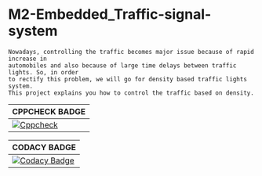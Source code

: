 # M2-Embedded_Traffic-signal-system

    Nowadays, controlling the traffic becomes major issue because of rapid increase in
    automobiles and also because of large time delays between traffic lights. So, in order 
    to rectify this problem, we will go for density based traffic lights system.
    This project explains you how to control the traffic based on density.

|CPPCHECK BADGE|
|---|
|[![Cppcheck](https://github.com/robin6119/M2-Embedded_Traffic-signal-system/actions/workflows/cppcheck.yml/badge.svg)](https://github.com/robin6119/M2-Embedded_Traffic-signal-system/actions/workflows/cppcheck.yml)|

|CODACY BADGE|
|---|
|[![Codacy Badge](https://app.codacy.com/project/badge/Grade/af568a389af94facaee1a1f1cf679bc5)](https://www.codacy.com/gh/robin6119/M2-Embedded_Traffic-signal-system/dashboard?utm_source=github.com&amp;utm_medium=referral&amp;utm_content=robin6119/M2-Embedded_Traffic-signal-system&amp;utm_campaign=Badge_Grade)|
